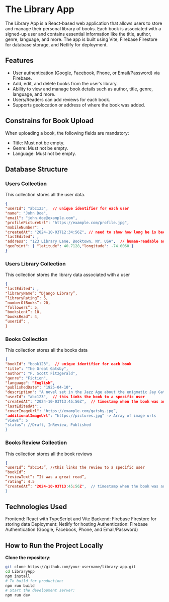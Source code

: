 # The Library App

The Library App is a React-based web application that allows users to store and manage their personal library of books. Each book is associated with a signed-up user and contains essential information like the title, author, genre, language, and more. The app is built using Vite, Firebase Firestore for database storage, and Netlify for deployment.

## Features
- User authentication (Google, Facebook, Phone, or Email/Password) via Firebase.
- Add, edit, and delete books from the user’s library.
- Ability to view and manage book details such as author, title, genre, language, and more.
- Users/Readers can add reviews for each book.
- Supports geolocation or address of where the book was added.

## Constrains for Book Upload

When uploading a book, the following fields are mandatory:

- Title: Must not be empty.
- Genre: Must not be empty. 
- Language: Must not be empty. 

## Database Structure

### **Users Collection**

This collection stores all the user data.

```json
{
"userId": "abc123",  // unique identifier for each user
"name": "John Doe",
"email": "john.doe@example.com",
"profilePictureUrl": "https://example.com/profile.jpg",
"mobileNumber": ,
"createdAt": "2024-10-03T12:34:56Z", // need to show how long he is been a user
"lastEdited": , 
"address": "123 Library Lane, Booktown, NY, USA",  // human-readable address
"geoPoint": { "latitude": 40.7128,"longitude": -74.0060 }
}
```

### **Users Library Collection**

This collection stores the library data associated with a user
```json
{
"lastEdited": ,
"libraryName”: “Django Library”,
“libraryRating”: 5,
“numberOfBooks”: 20,
“followers”: 5,
“booksLent”: 10,
“booksRead”: 4,
“userId”: , 
}
```

### **Books Collection**

This collection stores all the books data

```json
{
"bookId": "book123",  // unique identifier for each book
"title": "The Great Gatsby",
"author": "F. Scott Fitzgerald",
"genre": "Fiction",
"language": “English”, 
"publishedDate": "1925-04-10", 
"description": "A novel set in the Jazz Age about the enigmatic Jay Gatsby and his love for Daisy Buchanan.", 
"userId": "abc123",  // this links the book to a specific user
"createdAt": "2024-10-03T13:45:56Z",  // timestamp when the book was added
"lastEditedAt":, 
"coverImageUrl": "https://example.com/gatsby.jpg”,
"additionalImageUrl": “https://pictures.jpg” -> Array of image urls
“views”: 5
“status”: //Draft, InReview, Published
}
```

### **Books Review Collection**

This collection stores all the book reviews

```json
{
"userId”: “abc143”, //this links the review to a specific user
“bookId”: 
“reviewText”: “It was a great read”, 
“rating”: 4.5
“createdAt”: "2024-10-03T13:45:56Z",  // timestamp when the book was added
}
```

## Technologies Used

Frontend: React with TypeScript and Vite
Backend: Firebase Firestore for storing data
Deployment: Netlify for hosting
Authentication: Firebase Authentication (Google, Facebook, Phone, and Email/Password)

## How to Run the Project Locally

**Clone the repository**:
   ```bash
   git clone https://github.com/your-username/library-app.git
   cd LibraryApp
   npm install
   # To build for production:
   npm run build
   # Start the development server:
   npm run dev
   ```










